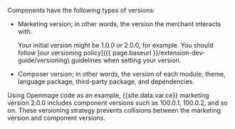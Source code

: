 Components have the following types of versions:

*	Marketing version; in other words, the version the merchant interacts with.

	Your initial version might be 1.0.0 or 2.0.0, for example. You should follow [our versioning policy]({{ page.baseurl }}/extension-dev-guide/versioning) guidelines when setting your version.

*	Composer version; in other words, the version of each module, theme, language package, third-party package, and dependencies.

Using Openmage code as an example, {{site.data.var.ce}} marketing version 2.0.0 includes component versions such as 100.0.1, 100.0.2, and so on. These versioning strategy prevents collisions between the marketing version and component versions.
